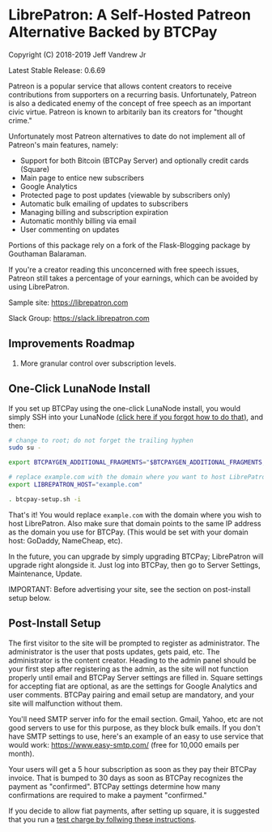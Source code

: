 <h1>LibrePatron: A Self-Hosted Patreon Alternative Backed by BTCPay</h1>

Copyright (C) 2018-2019 Jeff Vandrew Jr

Latest Stable Release: 0.6.69

Patreon is a popular service that allows content creators to receive contributions from supporters on a recurring basis. Unfortunately, Patreon is also a dedicated enemy of the concept of free speech as an important civic virtue. Patreon is known to arbitarily ban its creators for "thought crime."

Unfortunately most Patreon alternatives to date do not implement all of Patreon's main features, namely:

* Support for both Bitcoin (BTCPay Server) and optionally credit cards (Square)
* Main page to entice new subscribers
* Google Analytics
* Protected page to post updates (viewable by subscribers only)
* Automatic bulk emailing of updates to subscribers
* Managing billing and subscription expiration
* Automatic monthly billing via email
* User commenting on updates

Portions of this package rely on a fork of the Flask-Blogging package by Gouthaman Balaraman.

If you're a creator reading this unconcerned with free speech issues, Patreon still takes a percentage of your earnings, which can be avoided by using LibrePatron.

Sample site: https://librepatron.com

Slack Group: https://slack.librepatron.com

<h2>Improvements Roadmap</h2>

1. More granular control over subscription levels.

<h2>One-Click LunaNode Install</h2>

If you set up BTCPay using the one-click LunaNode install, you would simply SSH into your LunaNode [(click here if you forgot how to do that)](https://github.com/JeffVandrewJr/patron/blob/master/ssh.md), and then:
```bash
# change to root; do not forget the trailing hyphen
sudo su -

export BTCPAYGEN_ADDITIONAL_FRAGMENTS="$BTCPAYGEN_ADDITIONAL_FRAGMENTS;opt-add-librepatron"

# replace example.com with the domain where you want to host LibrePatron
export LIBREPATRON_HOST="example.com"

. btcpay-setup.sh -i
```

That's it! You would replace `example.com` with the domain where you wish to host LibrePatron. Also make sure that domain points to the same IP address as the domain you use for BTCPay. (This would be set with your domain host: GoDaddy, NameCheap, etc).

In the future, you can upgrade by simply upgrading BTCPay; LibrePatron will upgrade right alongside it. Just log into BTCPay, then go to Server Settings, Maintenance, Update.

IMPORTANT: Before advertising your site, see the section on post-install setup below.

<h2>Post-Install Setup</h2>

The first visitor to the site will be prompted to register as administrator. The administrator is the user that posts updates, gets paid, etc. The administrator is the content creator. Heading to the admin panel should be your first step after registering as the admin, as the site will not function properly until email and BTCPay Server settings are filled in. Square settings for accepting fiat are optional, as are the settings for Google Analytics and user comments. BTCPay pairing and email setup are mandatory, and your site will malfunction without them.

You'll need SMTP server info for the email section. Gmail, Yahoo, etc are not good servers to use for this purpose, as they block bulk emails. If you don't have SMTP settings to use, here's an example of an easy to use service that would work: https://www.easy-smtp.com/ (free for 10,000 emails per month).

Your users will get a 5 hour subscription as soon as they pay their BTCPay invoice. That is bumped to 30 days as soon as BTCPay recognizes the payment as "confirmed". BTCPay settings determine how many confirmations are required to make a payment "confirmed."

If you decide to allow fiat payments, after setting up square, it is suggested that you run a [test charge by follwing these instructions](https://github.com/JeffVandrewJr/patron/blob/master/test-charge.md).
